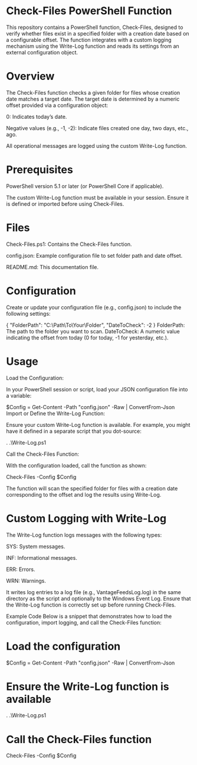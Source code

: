 # Check-Files PowerShell Function

This repository contains a PowerShell function, Check-Files, designed to verify whether files exist in a specified folder with a creation date based on a configurable offset. The function integrates with a custom logging mechanism using the Write-Log function and reads its settings from an external configuration object.

# Overview

The Check-Files function checks a given folder for files whose creation date matches a target date. The target date is determined by a numeric offset provided via a configuration object:

0: Indicates today’s date.

Negative values (e.g., -1, -2): Indicate files created one day, two days, etc., ago.

All operational messages are logged using the custom Write-Log function.

# Prerequisites

PowerShell version 5.1 or later (or PowerShell Core if applicable).

The custom Write-Log function must be available in your session. Ensure it is defined or imported before using Check-Files.

# Files

Check-Files.ps1: Contains the Check-Files function.

config.json: Example configuration file to set folder path and date offset.

README.md: This documentation file.

# Configuration

Create or update your configuration file (e.g., config.json) to include the following settings:

{
    "FolderPath": "C:\\Path\\To\\Your\\Folder",
    "DateToCheck": -2
}
FolderPath: The path to the folder you want to scan.
DateToCheck: A numeric value indicating the offset from today (0 for today, -1 for yesterday, etc.).

# Usage
Load the Configuration:

In your PowerShell session or script, load your JSON configuration file into a variable:

$Config = Get-Content -Path "config.json" -Raw | ConvertFrom-Json
Import or Define the Write-Log Function:

Ensure your custom Write-Log function is available. For example, you might have it defined in a separate script that you dot-source:

. .\Write-Log.ps1

Call the Check-Files Function:

With the configuration loaded, call the function as shown:

Check-Files -Config $Config

The function will scan the specified folder for files with a creation date corresponding to the offset and log the results using Write-Log.

# Custom Logging with Write-Log

The Write-Log function logs messages with the following types:

SYS: System messages.

INF: Informational messages.

ERR: Errors.

WRN: Warnings.

It writes log entries to a log file (e.g., VantageFeedsLog.log) in the same directory as the script and optionally to the Windows Event Log. Ensure that the Write-Log function is correctly set up before running Check-Files.

Example Code
Below is a snippet that demonstrates how to load the configuration, import logging, and call the Check-Files function:

# Load the configuration
$Config = Get-Content -Path "config.json" -Raw | ConvertFrom-Json

# Ensure the Write-Log function is available
. .\Write-Log.ps1

# Call the Check-Files function
Check-Files -Config $Config